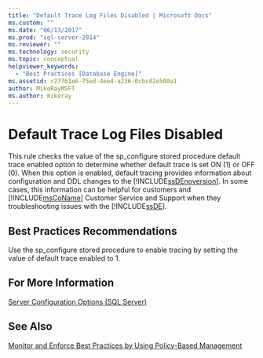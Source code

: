 ```yaml
---
title: "Default Trace Log Files Disabled | Microsoft Docs"
ms.custom: ""
ms.date: "06/13/2017"
ms.prod: "sql-server-2014"
ms.reviewer: ""
ms.technology: security
ms.topic: conceptual
helpviewer_keywords: 
  - "Best Practices [Database Engine]"
ms.assetid: c27761e6-75ed-4ee4-a236-0cbc42e500a1
author: MikeRayMSFT
ms.author: mikeray
---
```

# Default Trace Log Files Disabled
  This rule checks the value of the sp_configure stored procedure default trace enabled option to determine whether default trace is set ON (1) or OFF (0). When this option is enabled, default tracing provides information about configuration and DDL changes to the [!INCLUDE[ssDEnoversion](../../includes/ssdenoversion-md.md)]. In some cases, this information can be helpful for customers and [!INCLUDE[msCoName](../../includes/msconame-md.md)] Customer Service and Support when they troubleshooting issues with the [!INCLUDE[ssDE](../../includes/ssde-md.md)].  
  
## Best Practices Recommendations  
 Use the sp_configure stored procedure to enable tracing by setting the value of default trace enabled to 1.  
  
## For More Information  
 [Server Configuration Options &#40;SQL Server&#41;](../../database-engine/configure-windows/server-configuration-options-sql-server.md)  
  
## See Also  
 [Monitor and Enforce Best Practices by Using Policy-Based Management](monitor-and-enforce-best-practices-by-using-policy-based-management.md)  
  
  
